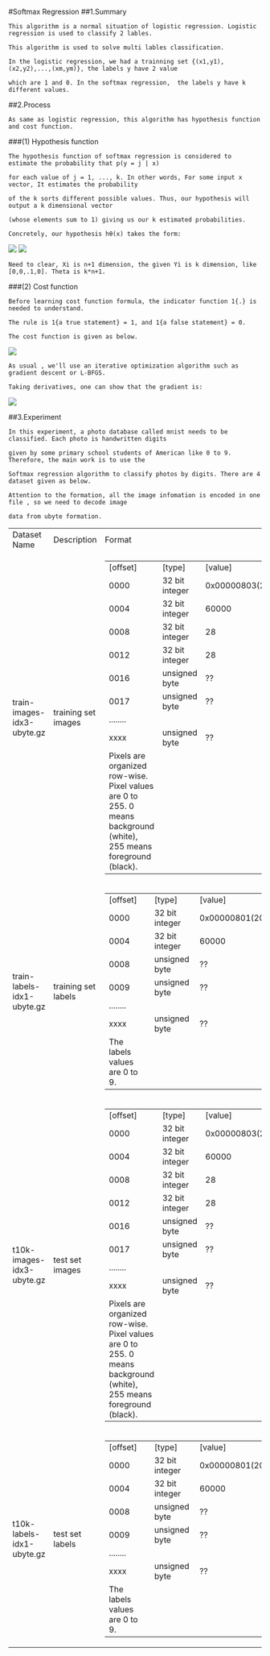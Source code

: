 #Softmax Regression
##1.Summary

    This algorithm is a normal situation of logistic regression. Logistic regression is used to classify 2 lables. 
    
    This algorithm is used to solve multi lables classification.

    In the logistic regression, we had a trainning set {(x1,y1),(x2,y2),...,(xm,ym)}, the labels y have 2 value 
    
    which are 1 and 0. In the softmax regression,  the labels y have k different values.
    
##2.Process
    

    As same as logistic regression, this algorithm has hypothesis function and cost function.
    
###(1) Hypothesis function
    
    The hypothesis function of softmax regression is considered to estimate the probability that p(y = j | x) 
    
    for each value of j = 1, ..., k. In other words, For some input x vector, It estimates the probability 
    
    of the k sorts different possible values. Thus, our hypothesis will output a k dimensional vector 
    
    (whose elements sum to 1) giving us our k estimated probabilities. 
    
    Concretely, our hypothesis hθ(x) takes the form:
    
<img src="http://chart.googleapis.com/chart?cht=tx&chl=h_%7B%5Ctheta%7D(x%5E%7B(i)%7D)%3D%5B%20p(y%5E%7B(i)%7D%3D1%7Cx%5E%7B(i)%7D%3B%5Ctheta)%2C%20p(y%5E%7B(i)%7D%3D2%7Cx%5E%7B(i)%7D%3B%5Ctheta)%2C...%20%2Cp(y%5E%7B(i)%7D%3Dk%7Cx%5E%7B(i)%7D%3B%5Ctheta)%5D%5E%7BT%7D" style="border:none;" />
    
<img src="http://chart.googleapis.com/chart?cht=tx&chl=%3D%5Cfrac%7B1%7D%7B%5Csum_%7Bj%3D1%7D%5Ek%20e%5E%7B%5Ctheta_%7Bj%7D%5E%7BT%7Dx%5E%7B(i)%7D%7D%7D%5B%0Ae%5E%7B%5Ctheta_%7B1%7D%5E%7BT%7Dx%5E%7B(i)%7D%7D%2C%5C%20%5C%20%5C%20%0Ae%5E%7B%5Ctheta_%7B2%7D%5E%7BT%7Dx%5E%7B(i)%7D%7D%2C%5C%20%5C%20%5C%20%0A.%5C%20%5C%20%5C%20.%20%5C%20%5C%20%5C.%5C%20%5C%20%5C%20%2C%0Ae%5E%7B%5Ctheta_%7Bk%7D%5E%7BT%7Dx%5E%7B(i)%7D%7D%0A%5D%5E%7BT%7D" style="border:none;" />

    Need to clear, Xi is n+1 dimension, the given Yi is k dimension, like [0,0,.1,0]. Theta is k*n+1.
    
###(2) Cost function

    Before learning cost function formula, the indicator function 1{.} is needed to understand.
    
    The rule is 1{a true statement} = 1, and 1{a false statement} = 0. 
    
    The cost function is given as below.
    
<img src="http://chart.googleapis.com/chart?cht=tx&chl=J(%5Ctheta)%3D-%5Cfrac%7B1%7D%7Bm%7D%5B%7B%5Csum_%7Bi%3D1%7D%5Em%20%5Csum_%7Bj%3D1%7D%5Ek%201%7By%5E%7B(i)%7D%3D1%7Dlog%5Cfrac%7Be%5E%7B%20%5Ctheta_%7Bj%7D%5E%7BT%7Dx%5E%7B(i)%7D%20%20%20%7D%7D%7B%20%5Csum_%7Bl%3D1%7D%5Ek%20e%5E%7B%20%5Ctheta_%7Bl%7D%5E%7BT%7Dx%5E%7B(i)%7D%7D%7D%5D" style="border:none;" />

    As usual , we'll use an iterative optimization algorithm such as gradient descent or L-BFGS. 
    
    Taking derivatives, one can show that the gradient is:
    
<img src="http://chart.googleapis.com/chart?cht=tx&chl=%5Cnabla%20_%7B%5Ctheta_%7Bj%7D%7DJ(%5Ctheta)%3D-%5Cfrac%7B1%7D%7Bm%7D%5Csum_%7Bi%3D1%7D%5Em%20%5B%7B%0Ax%5E%7B(i)%7D(1%5C%7By%5E%7B(i)%7D%3Dj%5C%7D-p(y%5E%7B(i)%7D%3Dj%7Cx%5E%7B(i)%7D%3A%5Ctheta))%20%20%20%7D%5D" style="border:none;" />
    
##3.Experiment

    In this experiment, a photo database called mnist needs to be classified. Each photo is handwritten digits 
    
    given by some primary school students of American like 0 to 9. Therefore, the main work is to use the 
    
    Softmax regression algorithm to classify photos by digits. There are 4 dataset given as below.
    
    Attention to the formation, all the image infomation is encoded in one file , so we need to decode image 
    
    data from ubyte formation.
    
<table>
<tr>
<td> Dataset Name </td><td> Description </td><td> Format </td>
</tr>
<td>train-images-idx3-ubyte.gz</td><td>training set images</td>
<td> 
<table>
<tr>
<td> [offset]  </td><td>[type]  </td><td>        [value]    </td><td>       [description] </td>
</tr>
<tr>
<td> 0000  </td><td>    32 bit integer  </td><td> 0x00000803(2051)  </td><td>magic number </td>
</tr>
<tr>
<td> 0004    </td><td>  32 bit integer  </td><td> 60000       </td><td>      number of images </td>
</tr>
<tr>
<td> 0008    </td><td>  32 bit integer </td><td>  28         </td><td>       number of rows </td>
</tr>
<tr>
<td> 0012   </td><td>   32 bit integer  </td><td> 28       </td><td>         number of columns </td>
</tr>
<tr>
<td> 0016    </td><td>  unsigned byte  </td><td>  ??    </td><td>            pixel </td>
</tr>
<tr>
<td> 0017   </td><td>   unsigned byte   </td><td> ??       </td><td>         pixel </td>
</tr>
<tr>
<td> ........  </td><td> </td><td> </td><td></td>
</tr>
<tr>
<td> xxxx  </td><td>    unsigned byte  </td><td>  ??     </td><td>           pixel</td>
</tr>
<tr>
<td> Pixels are organized row-wise. Pixel values are 0 to 255. 0 means background (white), 255 means foreground (black).
 </td>
</tr>
<tr>
</table>
</td>
</tr>
<tr>
<td>train-labels-idx1-ubyte.gz</td><td>training set labels</td>
<td> 
<table>
<tr>
<td>[offset] </td><td>[type]</td><td>          [value]</td><td>          [description] </td>
</tr>
<tr>
<td>0000 </td><td>     32 bit integer   </td><td>0x00000801(2049) </td><td> magic number (MSB first)  </td>
</tr>
<tr>
<td>0004 </td><td>     32 bit integer   </td><td>60000  </td><td>           number of items  </td>
</tr>
<tr>
<td>0008  </td><td>    unsigned byte    </td><td>??   </td><td>             label  </td>
</tr>
<tr>
<td>0009 </td><td>     unsigned byte    </td><td>??    </td><td>            label  </td>
</tr>
<tr><td>........</td><td> </td><td></td><td></td> </tr>
<tr>
<td>xxxx </td><td>     unsigned byte    </td><td>??   </td><td>             label </td>
</tr>
<tr>
<td>
The labels values are 0 to 9. 
</td>
</tr>
</table>
</td>
</tr>
<tr>
<td>t10k-images-idx3-ubyte.gz</td><td>test set images</td>
<td> 
<table>
<tr>
<td> [offset]  </td><td>[type]  </td><td>        [value]    </td><td>       [description] </td>
</tr>
<tr>
<td> 0000  </td><td>    32 bit integer  </td><td> 0x00000803(2051)  </td><td>magic number </td>
</tr>
<tr>
<td> 0004    </td><td>  32 bit integer  </td><td> 60000       </td><td>      number of images </td>
</tr>
<tr>
<td> 0008    </td><td>  32 bit integer </td><td>  28         </td><td>       number of rows </td>
</tr>
<tr>
<td> 0012   </td><td>   32 bit integer  </td><td> 28       </td><td>         number of columns </td>
</tr>
<tr>
<td> 0016    </td><td>  unsigned byte  </td><td>  ??    </td><td>            pixel </td>
</tr>
<tr>
<td> 0017   </td><td>   unsigned byte   </td><td> ??       </td><td>         pixel </td>
</tr>
<tr>
<td> ........  </td><td> </td><td> </td><td></td>
</tr>
<tr>
<td> xxxx  </td><td>    unsigned byte  </td><td>  ??     </td><td>           pixel</td>
</tr>
<tr>
<td> Pixels are organized row-wise. Pixel values are 0 to 255. 0 means background (white), 255 means foreground (black).
 </td>
</tr>
<tr>
</table>
</td>
</tr>
<tr>
<td>t10k-labels-idx1-ubyte.gz</td><td>test set labels</td>
<td> 
<table>
<tr>
<td>[offset] </td><td>[type]</td><td>          [value]</td><td>          [description] </td>
</tr>
<tr>
<td>0000 </td><td>     32 bit integer   </td><td>0x00000801(2049) </td><td> magic number (MSB first)  </td>
</tr>
<tr>
<td>0004 </td><td>     32 bit integer   </td><td>60000  </td><td>           number of items  </td>
</tr>
<tr>
<td>0008  </td><td>    unsigned byte    </td><td>??   </td><td>             label  </td>
</tr>
<tr>
<td>0009 </td><td>     unsigned byte    </td><td>??    </td><td>            label  </td>
</tr>
<tr><td>........</td><td> </td><td></td><td></td> </tr>
<tr>
<td>xxxx </td><td>     unsigned byte    </td><td>??   </td><td>             label </td>
</tr>
<tr>
<td>
The labels values are 0 to 9. 
</td>
</tr>
</table>
</td>
</tr>
</table>
    
    
    
    
    
    
    
    

